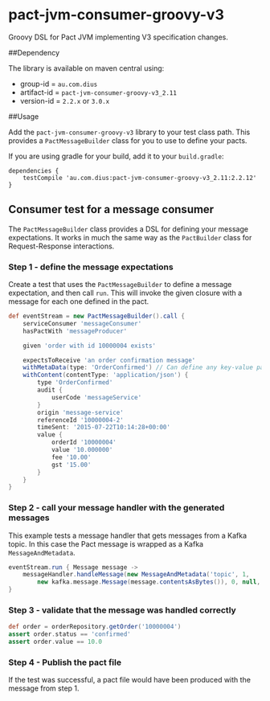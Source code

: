 pact-jvm-consumer-groovy-v3
===========================

Groovy DSL for Pact JVM implementing V3 specification changes.

##Dependency

The library is available on maven central using:

* group-id = `au.com.dius`
* artifact-id = `pact-jvm-consumer-groovy-v3_2.11`
* version-id = `2.2.x` or `3.0.x`

##Usage

Add the `pact-jvm-consumer-groovy-v3` library to your test class path. This provides a `PactMessageBuilder` class for you to use
to define your pacts.

If you are using gradle for your build, add it to your `build.gradle`:

    dependencies {
        testCompile 'au.com.dius:pact-jvm-consumer-groovy-v3_2.11:2.2.12'
    }
  
## Consumer test for a message consumer

The `PactMessageBuilder` class provides a DSL for defining your message expectations. It works in much the same way as
the `PactBuilder` class for Request-Response interactions.

### Step 1 - define the message expectations

Create a test that uses the `PactMessageBuilder` to define a message expectation, and then call `run`. This will invoke
the given closure with a message for each one defined in the pact.

```groovy
def eventStream = new PactMessageBuilder().call {
    serviceConsumer 'messageConsumer'
    hasPactWith 'messageProducer'

    given 'order with id 10000004 exists'

    expectsToReceive 'an order confirmation message'
    withMetaData(type: 'OrderConfirmed') // Can define any key-value pairs here
    withContent(contentType: 'application/json') {
        type 'OrderConfirmed'
        audit {
            userCode 'messageService'
        }
        origin 'message-service'
        referenceId '10000004-2'
        timeSent: '2015-07-22T10:14:28+00:00'
        value {
            orderId '10000004'
            value '10.000000'
            fee '10.00'
            gst '15.00'
        }
    }
}
```

### Step 2 - call your message handler with the generated messages

This example tests a message handler that gets messages from a Kafka topic. In this case the Pact message is wrapped
as a Kafka `MessageAndMetadata`.

```groovy
eventStream.run { Message message ->
    messageHandler.handleMessage(new MessageAndMetadata('topic', 1,
        new kafka.message.Message(message.contentsAsBytes()), 0, null, valueDecoder))
}
```

### Step 3 - validate that the message was handled correctly

```groovy
def order = orderRepository.getOrder('10000004')
assert order.status == 'confirmed'
assert order.value == 10.0
```

### Step 4 - Publish the pact file

If the test was successful, a pact file would have been produced with the message from step 1.

